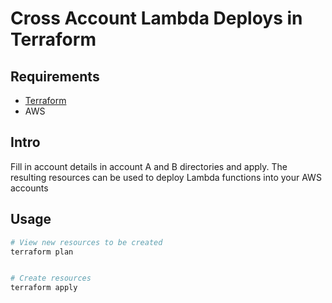 Cross Account Lambda Deploys in Terraform
==========================================

## Requirements

 - [Terraform](https://terraform.io)
 - AWS

## Intro
Fill in account details in account A and B directories and apply.  The resulting resources can be used to deploy Lambda functions into your AWS accounts

## Usage

```sh
# View new resources to be created
terraform plan


# Create resources
terraform apply
```
